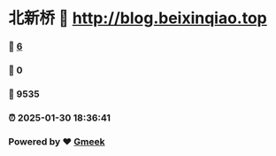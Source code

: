 # 北新桥 :link: http://blog.beixinqiao.top 
### :page_facing_up: [6](http://blog.beixinqiao.top/tag.html) 
### :speech_balloon: 0 
### :hibiscus: 9535 
### :alarm_clock: 2025-01-30 18:36:41 
### Powered by :heart: [Gmeek](https://github.com/Meekdai/Gmeek)
